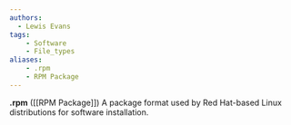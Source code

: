 ```yaml
---
authors:
  - Lewis Evans
tags:
    - Software
    - File_types
aliases:
    - .rpm
    - RPM Package
---
```

**.rpm** ([[RPM Package]]) A package format used by Red Hat-based Linux distributions for software installation.
